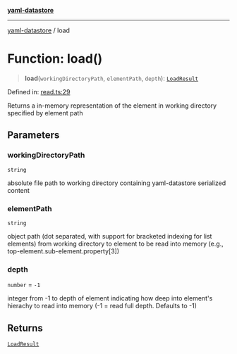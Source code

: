 [**yaml-datastore**](../README.md)

***

[yaml-datastore](../README.md) / load

# Function: load()

> **load**(`workingDirectoryPath`, `elementPath`, `depth`): [`LoadResult`](../classes/LoadResult.md)

Defined in: [read.ts:29](https://github.com/Mach30/yaml-datastore/blob/2321b7b4162b7259486f91f31a076109f35c0963/src/read.ts#L29)

Returns a in-memory representation of the element in working directory specified by element path

## Parameters

### workingDirectoryPath

`string`

absolute file path to working directory containing yaml-datastore serialized content

### elementPath

`string`

object path (dot separated, with support for bracketed indexing for list elements) from working directory to element to be read into memory (e.g., top-element.sub-element.property[3])

### depth

`number` = `-1`

integer from -1 to depth of element indicating how deep into element's hierachy to read into memory (-1 = read full depth. Defaults to -1)

## Returns

[`LoadResult`](../classes/LoadResult.md)
